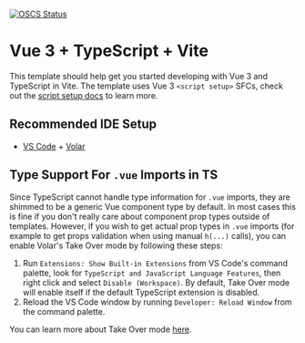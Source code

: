 [![OSCS Status](https://www.oscs1024.com/platform/badge/ruixue0702/vite-pro.svg?size=small)](https://www.oscs1024.com/project/ruixue0702/vite-pro?ref=badge_small)

<!-- 
https://www.oscs1024.com/platform/badge/ruixue0702/vite-pro.svg?size=small 
-->

<!-- 
<a href="https://www.oscs1024.com/project/oscs/ruixue0702/vite-pro?ref=badge_small" alt="OSCS Status"><img src="https://www.oscs1024.com/platform/badge/ruixue0702/vite-pro.svg?size=small"/></a>
 -->

# Vue 3 + TypeScript + Vite

This template should help get you started developing with Vue 3 and TypeScript in Vite. The template uses Vue 3 `<script setup>` SFCs, check out the [script setup docs](https://v3.vuejs.org/api/sfc-script-setup.html#sfc-script-setup) to learn more.

## Recommended IDE Setup

- [VS Code](https://code.visualstudio.com/) + [Volar](https://marketplace.visualstudio.com/items?itemName=Vue.volar)

## Type Support For `.vue` Imports in TS

Since TypeScript cannot handle type information for `.vue` imports, they are shimmed to be a generic Vue component type by default. In most cases this is fine if you don't really care about component prop types outside of templates. However, if you wish to get actual prop types in `.vue` imports (for example to get props validation when using manual `h(...)` calls), you can enable Volar's Take Over mode by following these steps:

1. Run `Extensions: Show Built-in Extensions` from VS Code's command palette, look for `TypeScript and JavaScript Language Features`, then right click and select `Disable (Workspace)`. By default, Take Over mode will enable itself if the default TypeScript extension is disabled.
2. Reload the VS Code window by running `Developer: Reload Window` from the command palette.

You can learn more about Take Over mode [here](https://github.com/johnsoncodehk/volar/discussions/471).
